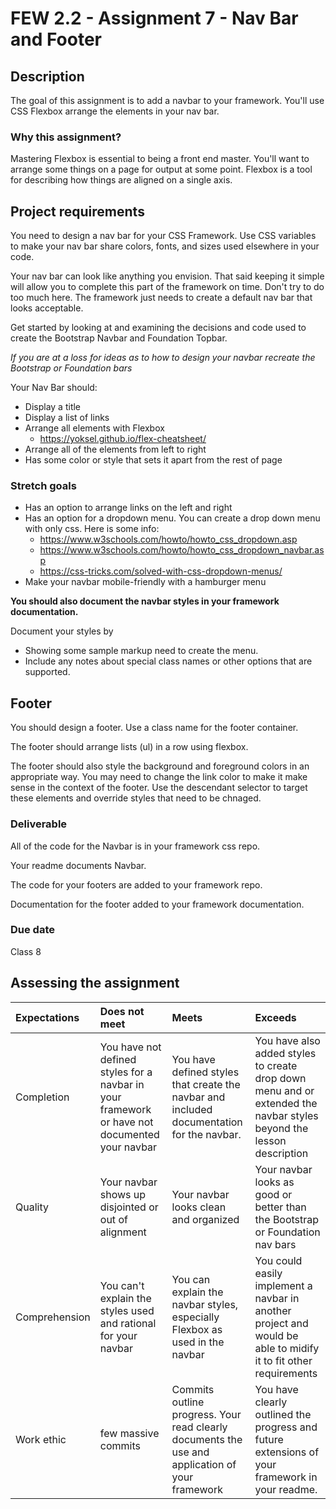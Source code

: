 # FEW 2.2 - Assignment 7 - Nav Bar and Footer

## Description 

The goal of this assignment is to add a navbar to your framework. You'll use CSS Flexbox arrange the elements in your nav bar. 

### Why this assignment?

Mastering Flexbox is essential to being a front end master. You'll want to arrange some things on a page for output at some point. Flexbox is a tool for describing how things are aligned on a single axis. 

## Project requirements

You need to design a nav bar for your CSS Framework. Use CSS variables to make your nav bar share colors, fonts, and sizes used elsewhere in your code. 

Your nav bar can look like anything you envision. That said keeping it simple will allow you to complete this part of the framework on time. Don't try to do too much here. The framework just needs to create a default nav bar that looks acceptable. 

Get started by looking at and examining the decisions and code used to create the Bootstrap Navbar and Foundation Topbar. 

_If you are at a loss for ideas as to how to design your navbar recreate the Bootstrap or Foundation bars_ 

Your Nav Bar should: 

- Display a title 
- Display a list of links
- Arrange all elements with Flexbox
  - https://yoksel.github.io/flex-cheatsheet/
- Arrange all of the elements from left to right
- Has some color or style that sets it apart from the rest of page
### Stretch goals
  - Has an option to arrange links on the left and right
  - Has an option for a dropdown menu. You can create a drop down menu with only css. Here is some info: 
    - https://www.w3schools.com/howto/howto_css_dropdown.asp
    - https://www.w3schools.com/howto/howto_css_dropdown_navbar.asp
    - https://css-tricks.com/solved-with-css-dropdown-menus/
  - Make your navbar mobile-friendly with a hamburger menu

**You should also document the navbar styles in your framework documentation.**

Document your styles by 

- Showing some sample markup need to create the menu.
- Include any notes about special class names or other options that are supported. 

## Footer 

You should design a footer. Use a class name for the footer container. 

The footer should arrange lists (ul) in a row using flexbox. 

The footer should also style the background and foreground colors in an appropriate way. You may need to change the link color to make it make sense in the context of the footer. Use the descendant selector to target these elements and override styles that need to be chnaged.  

### Deliverable

All of the code for the Navbar is in your framework css repo. 

Your readme documents Navbar. 

The code for your footers are added to your framework repo. 

Documentation for the footer added to your framework documentation. 

### Due date

Class 8 

## Assessing the assignment

| Expectations | Does not meet | Meets | Exceeds |
|:---|:---|:---|:---|
| Completion | You have not defined styles for a navbar in your framework or have not documented your navbar | You have defined styles that create the navbar and included documentation for the navbar. | You have also added styles to create drop down menu and or extended the navbar styles beyond the lesson description |
| Quality | Your navbar shows up disjointed or out of alignment | Your navbar looks clean and organized | Your navbar looks as good or better than the Bootstrap or Foundation nav bars |
| Comprehension | You can't explain the styles used and rational for your navbar | You can explain the navbar styles, especially Flexbox as used in the navbar | You could easily implement a navbar in another project and would be able to midify it to fit other requirements |
| Work ethic | few massive commits | Commits outline progress. Your read clearly documents the use and application of your framework | You have clearly outlined the progress and future extensions of your framework in your readme. |
